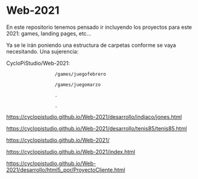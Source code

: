 # Web-2021

En este repositorio tenemos pensado ir incluyendo los proyectos para este 2021: games, landing pages, etc...

Ya se le irán poniendo una estructura de carpetas conforme se vaya necesitando. Una sujerencia:

CycloPiStudio/Web-2021:

                      /games/juegofebrero

                      /games/juegomarzo

                      .

                      .
                      
https://cyclopistudio.github.io/Web-2021/desarrollo/indiaco/jones.html
                      
https://cyclopistudio.github.io/Web-2021/desarrollo/tenis85/tenis85.html

https://cyclopistudio.github.io/Web-2021/

https://cyclopistudio.github.io/Web-2021/index.html


https://cyclopistudio.github.io/Web-2021/desarrollo/html5_por/ProyectoCliente.html






